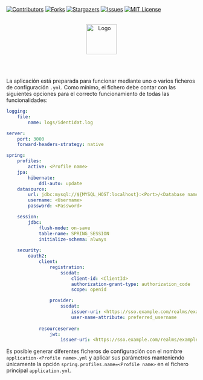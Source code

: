 <a name="readme-top"></a>

[![Contributors][contributors-shield]][contributors-url]
[![Forks][forks-shield]][forks-url]
[![Stargazers][stars-shield]][stars-url]
[![Issues][issues-shield]][issues-url]
[![MIT License][license-shield]][license-url]



<!-- PROJECT LOGO -->
<br />
<div align="center">
  <a href="https://github.com/ISST-2023/identiDAT">
    <img src="https://i.imgur.com/0JZNpkc.png" alt="Logo" width="" height="80">
  </a>
</div>


<br><br>

La aplicación está preparada para funcionar mediante uno o varios ficheros de configuración `.yml`. Como mínimo, el fichero debe contar con las siguientes opciones para el correcto funcionamiento de todas las funcionalidades:
```yml
logging:
    file:
        name: logs/identidat.log

server:
    port: 3000
    forward-headers-strategy: native

spring:
    profiles:
        active: <Profile name>
    jpa:
        hibernate:
            ddl-auto: update
    datasource:
        url: jdbc:mysql://${MYSQL_HOST:localhost}:<Port>/<Database name>
        username: <Username>
        password: <Password>

    session:
        jdbc:
            flush-mode: on-save
            table-name: SPRING_SESSION
            initialize-schema: always
    
    security:
        oauth2:
            client:
                registration:
                    ssodat:
                        client-id: <ClientId>
                        authorization-grant-type: authorization_code
                        scope: openid

                provider:
                    ssodat:
                        issuer-uri: <https://sso.example.com/realms/exampleRealm>
                        user-name-attribute: preferred_username
        
            resourceserver:
                jwt:
                    issuer-uri: <https://sso.example.com/realms/exampleRealm>
```

Es posible generar diferentes ficheros de configuración con el nombre `application-<Profile name>.yml` y aplicar sus parámetros manteniendo únicamente la opción `spring.profiles.name=<Profile name>` en el fichero principal `application.yml`.







<!-- MARKDOWN LINKS & IMAGES -->
[contributors-shield]: https://img.shields.io/github/contributors/ISST-2023/identiDAT.svg?style=for-the-badge
[contributors-url]: https://github.com/ISST-2023/identiDAT/graphs/contributors
[forks-shield]: https://img.shields.io/github/forks/ISST-2023/identiDAT.svg?style=for-the-badge
[forks-url]: https://github.com/ISST-2023/identiDAT/network/members
[stars-shield]: https://img.shields.io/github/stars/ISST-2023/identiDAT.svg?style=for-the-badge
[stars-url]: https://github.com/ISST-2023/identiDAT/stargazers
[issues-shield]: https://img.shields.io/github/issues/ISST-2023/identiDAT.svg?style=for-the-badge
[issues-url]: https://github.com/ISST-2023/identiDAT/issues
[license-shield]: https://img.shields.io/github/license/ISST-2023/identiDAT.svg?style=for-the-badge
[license-url]: https://github.com/ISST-2023/identiDAT/blob/master/LICENSE.txt
